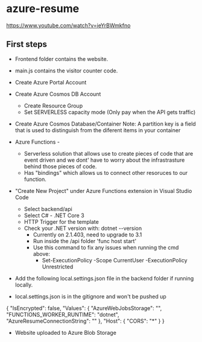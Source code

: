 # azure-resume
https://www.youtube.com/watch?v=ieYrBWmkfno

## First steps

- Frontend folder contains the website.
- main.js contains the visitor counter code.

- Create Azure Portal Account
- Create Azure Cosmos DB Account
    - Create Resource Group
    - Set SERVERLESS capacity mode (Only pay when the API gets traffic)
- Create Azure Cosmos Database/Container
    Note: A partition key is a field that is used to distinguish from the diferent items in your container

- Azure Functions - 
    - Serverless solution that allows use to create pieces of code that are event driven and we dont' have to worry about the infrastrasture behind those pieces of code.
    - Has "bindings" which allows us to connect other resoruces to our function.

- "Create New Project" under Azure Functions extension in Visual Studio Code
    - Select backend/api
    - Select C# - .NET Core 3
    - HTTP Trigger for the template
    - Check your .NET version with: dotnet --version
        - Currently on 2.1.403, need to upgrade to 3.1
        - Run inside the /api folder 'func host start'
        - Use this command to fix any issues when running the cmd above:
            - Set-ExecutionPolicy -Scope CurrentUser -ExecutionPolicy Unrestricted


- Add the following local.settings.json file in the backend folder if running locally.
- local.settings.json is in the gitignore and won't be pushed up

{
    "IsEncrypted": false,
    "Values": {
      "AzureWebJobsStorage": "",
      "FUNCTIONS_WORKER_RUNTIME": "dotnet",
      "AzureResumeConnectionString": ""
    },
    "Host": 
    {
      "CORS": "*"
    }
  }

  - Website uploaded to Azure Blob Storage
 
